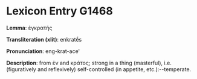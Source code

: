 # Lexicon Entry G1468

**Lemma**: ἐγκρατής

**Transliteration (xlit)**: enkratḗs

**Pronunciation**: eng-krat-ace'

**Description**:
from ἐν and κράτος; strong in a thing (masterful), i.e. (figuratively and reflexively) self-controlled (in appetite, etc.):--temperate.
